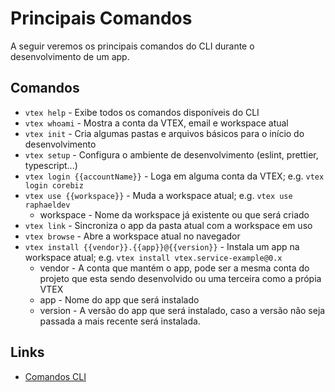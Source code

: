 # Principais Comandos
A seguir veremos os principais comandos do CLI durante o desenvolvimento de um app.

## Comandos
* `vtex help` - Exibe todos os comandos disponíveis do CLI
* `vtex whoami` - Mostra a conta da VTEX, email e workspace atual
* `vtex init` - Cria algumas pastas e arquivos básicos para o início do desenvolvimento
* `vtex setup` - Configura o ambiente de desenvolvimento (eslint, prettier, typescript...)
* `vtex login {{accountName}}` - Loga em alguma conta da VTEX; e.g. `vtex login corebiz`
* `vtex use {{workspace}}` - Muda a workspace atual; e.g. `vtex use raphaeldev`
  * workspace - Nome da workspace já existente ou que será criado
* `vtex link` - Sincroniza o app da pasta atual com a workspace em uso
* `vtex browse` - Abre a workspace atual no navegador
* `vtex install {{vendor}}.{{app}}@{{version}}` - Instala um app na workspace atual; e.g. `vtex install vtex.service-example@0.x`
  * vendor - A conta que mantém o app, pode ser a mesma conta do projeto que esta sendo desenvolvido ou uma terceira como a própia VTEX
  * app - Nome do app que será instalado
  * version - A versão do app que será instalado, caso a versão não seja passada a mais recente será instalada.
  
## Links
* [Comandos CLI](https://developers.vtex.com/vtex-developer-docs/docs/vtex-io-documentation-vtex-io-cli-command-reference)